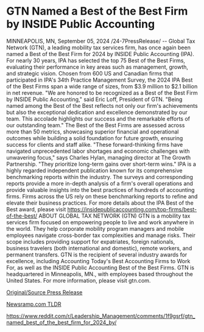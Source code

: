 # GTN Named a Best of the Best Firm by INSIDE Public Accounting

MINNEAPOLIS, MN, September 05, 2024 /24-7PressRelease/ -- Global Tax Network (GTN), a leading mobility tax services firm, has once again been named a Best of the Best Firm for 2024 by INSIDE Public Accounting (IPA).   For nearly 30 years, IPA has selected the top 75 Best of the Best Firms, evaluating their performance in key areas such as management, growth, and strategic vision. Chosen from 600 US and Canadian firms that participated in IPA's 34th Practice Management Survey, the 2024 IPA Best of the Best Firms span a wide range of sizes, from $3.9 million to $2.1 billion in net revenue.   "We are honored to be recognized as a Best of the Best Firm by INSIDE Public Accounting," said Eric Loff, President of GTN. "Being named among the Best of the Best reflects not only our firm's achievements but also the exceptional dedication and excellence demonstrated by our team. This accolade highlights our success and the remarkable efforts of our outstanding team."  The Best of the Best Firms are assessed across more than 50 metrics, showcasing superior financial and operational outcomes while building a solid foundation for future growth, ensuring success for clients and staff alike.   "These forward-thinking firms have navigated unprecedented labor shortages and economic challenges with unwavering focus," says Charles Hylan, managing director at The Growth Partnership. "They prioritize long-term gains over short-term wins."  IPA is a highly regarded independent publication known for its comprehensive benchmarking reports within the industry. The surveys and corresponding reports provide a more in-depth analysis of a firm's overall operations and provide valuable insights into the best practices of hundreds of accounting firms. Firms across the US rely on these benchmarking reports to refine and elevate their business practices.   For more details about the IPA Best of the Best award, please visit https://insidepublicaccounting.com/top-firms/best-of-the-best/  ABOUT GLOBAL TAX NETWORK (GTN) GTN is a mobility tax services firm focused on empowering people to live and work anywhere in the world. They help corporate mobility program managers and mobile employees navigate cross-border tax complexities and manage risks. Their scope includes providing support for expatriates, foreign nationals, business travelers (both international and domestic), remote workers, and permanent transfers. GTN is the recipient of several industry awards for excellence, including Accounting Today's Best Accounting Firms to Work For, as well as the INSIDE Public Accounting Best of the Best Firms. GTN is headquartered in Minneapolis, MN., with employees based throughout the United States. For more information, please visit gtn.com. 

[Original/Source Press Release](https://www.24-7pressrelease.com/press-release/514030/gtn-named-a-best-of-the-best-firm-by-inside-public-accounting)
                    

[Newsramp.com TLDR](None) 

https://www.reddit.com/r/Leadership_Management/comments/1f9gsrf/gtn_named_best_of_the_best_firm_for_2024_by/